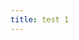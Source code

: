 ```yaml
---
title: test 1
---
```

<style>
    #editor {
      position: absolute;
      top: 7em;
      bottom: 21em;
      left: 0;
      right: 0;
    }
<style>

# test 1

zzz
x


<div id="editor">
\documentclass{article}

\begin{document}

\section{The start}
aaa

\section{The End}
zzz
\end{document}
</div>


2211

  <div id="buttons">
    <button id="compile" autofocus>Compile to PDF</button>
    <button id="open_pdf_btn" style="display: none">Open PDF</button>
  </div>

  <footer>
    <div class="both">
      <h3>Console Output</h3>
      <pre id="output" style="overflow: scroll; font-size:12px; max-height: 7em">Click "Compile to PDF" and watch the console output here.</pre>
      <a name="running" id="running" style="display: none">Compiling...<img src="loading.gif" /></a>
    </div>

<script src="https://cdn.jsdelivr.net/g/ace@1.2.1(min/ace.js+min/ext-language_tools.js+min/mode-latex.js+min/snippets/latex.js)"></script>

<script src="complete/AutoComplete.js"></script>
<script src="promisejs/promise.js"></script>
<script src="pdftex.js"></script>
<script>
  var editor = ace.edit("editor");

  editor.setOptions({
    mode: "ace/mode/latex",
    fontSize: 14,
    hScrollBarAlwaysVisible: false,
    vScrollBarAlwaysVisible: true,
    indentedSoftWrap: true,
    printMargin: false,
    printMarginColumn: false,
    tabSize: 4,
    useSoftTabs: true,
  });

  var langTools = ace.require("ace/ext/language_tools")
  var AM = ace.require("complete/AutoCompleteManager");
  var AutoCompleteManager = new AM.AutoCompleteManager(editor);
  AutoCompleteManager.enable();

  editor.setOptions({
    enableBasicAutocompletion: true,
    enableLiveAutocompletion: true,
    enableSnippets: true,
  });

  var visibilityChanger = function(element_id) {
    return function(visible) {
      document.getElementById(element_id).style.display = visible ? 'inline' : 'none';
    }
  }

  var showLoadingIndicator = visibilityChanger("running")
  var showOpenButton = visibilityChanger("open_pdf_btn")

  var appendOutput = function(msg) {
    var content = document.getElementById("output").textContent;

    var output = document.getElementById("output");
    output.textContent = content + "\r\n" + msg;

    output.scrollTop = 999999;
    console.log(msg);
  }

  var pdf_dataurl = undefined;
  var compile = function(source_code) {
    document.getElementById("output").textContent = "";
    showLoadingIndicator(true);

    var texlive = new TeXLive();
    var pdftex = texlive.pdftex;
    pdftex.on_stdout = appendOutput;
    pdftex.on_stderr = appendOutput;

    var start_time = new Date().getTime();

    pdftex.compile(source_code).then(function(pdf_dataurl) {
      var end_time = new Date().getTime();
      console.info("Execution time: " + (end_time - start_time) / 1000 + ' sec');

      showLoadingIndicator(false);

      if (pdf_dataurl === false)
        return;
      showOpenButton(true);
      document.getElementById("open_pdf_btn").focus();
      texlive.terminate();
    });
  }

  document.getElementById("compile").addEventListener("click", function(e) {
    var source_code = editor.getValue();
    compile(source_code);
  });

  document.getElementById("open_pdf_btn").addEventListener("click", function(e) {
    window.open(pdf_dataurl);
    e.preventDefault();
  });

  //var pdftex_preload = new PDFTeX("pdftex-worker.js");
  pdftex_preload = undefined;
</script>
